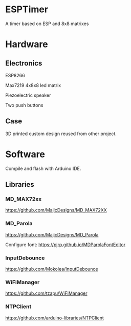 # ESPTimer
A timer based on ESP and 8x8 matrixes

# Hardware
## Electronics
ESP8266

Max7219 4x8x8 led matrix

Piezoelectric speaker

Two push buttons

## Case
3D printed custom design reused from other project.

# Software
Compile and flash with Arduino IDE.

## Libraries
### MD_MAX72xx

https://github.com/MajicDesigns/MD_MAX72XX

### MD_Parola

https://github.com/MajicDesigns/MD_Parola

Configure font: https://pjrp.github.io/MDParolaFontEditor

### InputDebounce

https://github.com/Mokolea/InputDebounce

### WiFiManager

https://github.com/tzapu/WiFiManager

### NTPClient

https://github.com/arduino-libraries/NTPClient